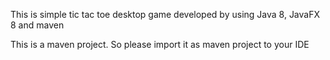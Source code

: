 This is simple tic tac toe desktop game developed by using Java 8, JavaFX 8 and maven

This is a maven project. So please import it as maven project to your IDE